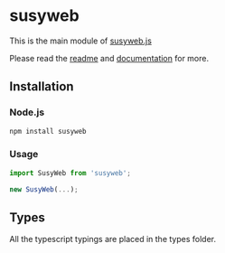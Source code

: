 # susyweb

This is the main module of [susyweb.js](https://octonion.institute/susy-js/susyweb.js)

Please read the [readme](https://octonion.institute/susy-js/susyweb.js/blob/1.0/README.md) and [documentation](https://susywebjs.readthedocs.io/en/1.0/) for more.

## Installation

### Node.js

```bash
npm install susyweb
```

### Usage

```js 
import SusyWeb from 'susyweb';

new SusyWeb(...);
```

## Types 

All the typescript typings are placed in the types folder. 

[docs]: http://susywebjs.readthedocs.io/en/1.0/
[repo]: https://octonion.institute/susy-js/susyweb.js
